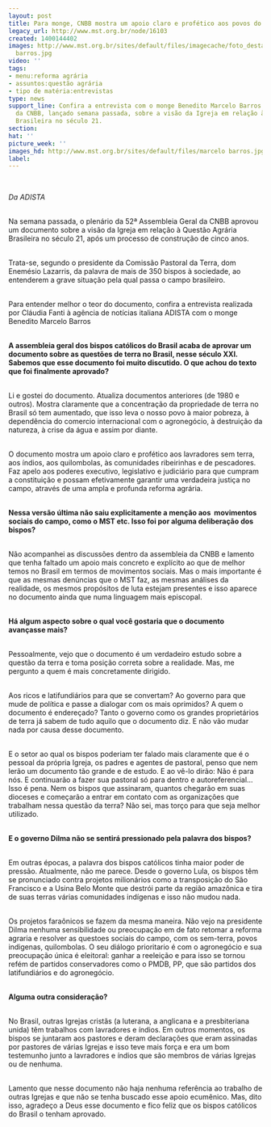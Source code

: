 ```yaml
---
layout: post
title: Para monge, CNBB mostra um apoio claro e profético aos povos do campo
legacy_url: http://www.mst.org.br/node/16103
created: 1400144402
images: http://www.mst.org.br/sites/default/files/imagecache/foto_destaque/marcelo
  barros.jpg
video: ''
tags:
- menu:reforma agrária
- assuntos:questão agrária
- tipo de matéria:entrevistas
type: news
support_line: Confira a entrevista com o monge Benedito Marcelo Barros sobre o documento
  da CNBB, lançado semana passada, sobre a visão da Igreja em relação à Questão Agrária
  Brasileira no século 21.
section: 
hat: ''
picture_week: ''
images_hd: http://www.mst.org.br/sites/default/files/marcelo barros.jpg
label: 
---
```

<p><em><br type="_moz"></em></p><p><em>Da ADISTA&nbsp;<br><br type="_moz"></em></p><p>Na semana passada, o plenário da 52ª Assembleia Geral da CNBB aprovou um documento sobre a visão da Igreja em relação à Questão Agrária Brasileira no século 21, após um processo de construção de cinco anos.&nbsp;</p><p><br>Trata-se, segundo o presidente da Comissão Pastoral da Terra, dom Enemésio Lazarris, da palavra de mais de 350 bispos à sociedade, ao entenderem a grave situação pela qual passa o campo brasileiro.</p><p><br>Para entender melhor o teor do documento, confira a entrevista realizada por Cláudia Fanti à agência de notícias italiana ADISTA com o monge Benedito Marcelo Barros</p><p><br><strong>A assembleia geral dos bispos católicos do Brasil acaba de aprovar um documento sobre as questões de terra no Brasil, nesse século XXI. Sabemos que esse documento foi muito discutido. O que achou do texto que foi finalmente aprovado?&nbsp;</strong></p><p><br>Li e gostei do documento. Atualiza documentos anteriores (de 1980 e outros). Mostra claramente que a concentração da propriedade de terra no Brasil só tem aumentado, que isso leva o nosso povo à maior pobreza, à dependência do comercio internacional com o agronegócio, à destruição da natureza, à crise da água e assim por diante.</p><p><br>O documento mostra um apoio claro e profético aos lavradores sem terra, aos índios, aos quilombolas, às comunidades ribeirinhas e de pescadores. Faz apelo aos poderes executivo, legislativo e judiciário para que cumpram a constituição e possam efetivamente garantir uma verdadeira justiça no campo, através de uma ampla e profunda reforma agrária.&nbsp;</p><p><strong><br>Nessa versão última não saiu explicitamente a menção aos &nbsp;movimentos sociais do campo, como o MST etc. Isso foi por alguma deliberação dos bispos?&nbsp;</strong></p><p><br>Não acompanhei as discussões dentro da assembleia da CNBB e lamento que tenha faltado um apoio mais concreto e explícito ao que de melhor temos no Brasil em termos de movimentos sociais. Mas o mais importante é que as mesmas denúncias que o MST faz, as mesmas análises da realidade, os mesmos propósitos de luta estejam presentes e isso aparece no documento ainda que numa linguagem mais episcopal.&nbsp;</p><p><strong><br>Há algum aspecto sobre o qual você gostaria que o documento avançasse mais?&nbsp;</strong></p><p><br>Pessoalmente, vejo que o documento é um verdadeiro estudo sobre a questão da terra e toma posição correta sobre a realidade. Mas, me pergunto a quem é mais concretamente dirigido.</p><p><br>Aos ricos e latifundiários para que se convertam? Ao governo para que mude de política e passe a dialogar com os mais oprimidos? A quem o documento é endereçado? Tanto o governo como os grandes proprietários de terra já sabem de tudo aquilo que o documento diz. E não vão mudar nada por causa desse documento.&nbsp;</p><p><br>E o setor ao qual os bispos poderiam ter falado mais claramente que é o pessoal da própria Igreja, os padres e agentes de pastoral, penso que nem lerão um documento tão grande e de estudo. E ao vê-lo dirão: Não é para nós. E continuarão a fazer sua pastoral só para dentro e autoreferencial... Isso é pena. Nem os bispos que assinaram, quantos chegarão em suas dioceses e começarão a entrar em contato com as organizações que trabalham nessa questão da terra? Não sei, mas torço para que seja melhor utilizado.&nbsp;</p><p><br><strong>E o governo Dilma não se sentirá pressionado pela palavra dos bispos?&nbsp;</strong></p><p><br>Em outras épocas, a palavra dos bispos católicos tinha maior poder de pressão. Atualmente, não me parece. Desde o governo Lula, os bispos têm se pronunciado contra projetos milionários como a transposição do São Francisco e a Usina Belo Monte que destrói parte da região amazônica e tira de suas terras várias comunidades indígenas e isso não mudou nada.</p><p><br>Os projetos faraônicos se fazem da mesma maneira. Não vejo na presidente Dilma nenhuma sensibilidade ou preocupação em de fato retomar a reforma agraria e resolver as questoes sociais do campo, com os sem-terra, povos indigenas, quilombolas. O seu diálogo prioritario é com o agronegócio e sua preocupação única é eleitoral: ganhar a reeleição e para isso se tornou refém de partidos conservadores como o PMDB, PP, que são partidos dos latifundiários e do agronegócio.&nbsp;</p><p><br><strong>Alguma outra consideração?&nbsp;</strong></p><p><br>No Brasil, outras Igrejas cristãs (a luterana, a anglicana e a presbiteriana unida) têm trabalhos com lavradores e índios. Em outros momentos, os bispos se juntaram aos pastores e deram declarações que eram assinadas por pastores de várias Igrejas e isso teve mais força e era um bom testemunho junto a lavradores e índios que são membros de várias Igrejas ou de nenhuma.</p><p><br>Lamento que nesse documento não haja nenhuma referência ao trabalho de outras Igrejas e que não se tenha buscado esse apoio ecumênico. Mas, dito isso, agradeço a Deus esse documento e fico feliz que os bispos católicos do Brasil o tenham aprovado.&nbsp;</p><p>&nbsp;</p><p><br><br>&nbsp;</p>
